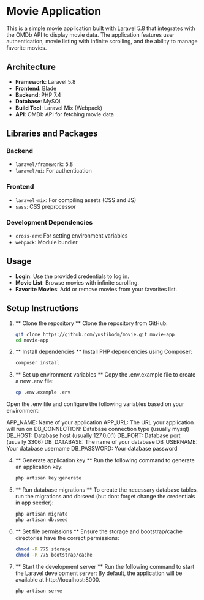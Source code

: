 # Movie Application

This is a simple movie application built with Laravel 5.8 that integrates with the OMDb API to display movie data. The application features user authentication, movie listing with infinite scrolling, and the ability to manage favorite movies.

## Architecture

- **Framework**: Laravel 5.8
- **Frontend**: Blade
- **Backend**: PHP 7.4
- **Database**: MySQL
- **Build Tool**: Laravel Mix (Webpack)
- **API**: OMDb API for fetching movie data

## Libraries and Packages

### Backend
- `laravel/framework`: 5.8
- `laravel/ui`: For authentication

### Frontend
- `laravel-mix`: For compiling assets (CSS and JS)
- `sass`: CSS preprocessor

### Development Dependencies
- `cross-env`: For setting environment variables
- `webpack`: Module bundler

## Usage

- **Login**: Use the provided credentials to log in.
- **Movie List**: Browse movies with infinite scrolling.
- **Favorite Movies**: Add or remove movies from your favorites list.

## Setup Instructions

1. ** Clone the repository **
Clone the repository from GitHub:
    ```bash
    git clone https://github.com/yustikodm/movie.git movie-app
    cd movie-app

2. ** Install dependencies **
Install PHP dependencies using Composer:
    ```bash
    composer install

3. ** Set up environment variables **
Copy the .env.example file to create a new .env file:
    ```bash
    cp .env.example .env

Open the .env file and configure the following variables based on your environment:

APP_NAME: Name of your application
APP_URL: The URL your application will run on
DB_CONNECTION: Database connection type (usually mysql)
DB_HOST: Database host (usually 127.0.0.1)
DB_PORT: Database port (usually 3306)
DB_DATABASE: The name of your database
DB_USERNAME: Your database username
DB_PASSWORD: Your database password

4. ** Generate application key **
Run the following command to generate an application key:
    ```bash
    php artisan key:generate

5. ** Run database migrations **
To create the necessary database tables, run the migrations and db:seed (but dont forget change the credentials in app seeder):
    ```bash
    php artisan migrate
    php artisan db:seed

6. ** Set file permissions **
Ensure the storage and bootstrap/cache directories have the correct permissions:
    ```bash
    chmod -R 775 storage
    chmod -R 775 bootstrap/cache

7. ** Start the development server **
Run the following command to start the Laravel development server:
By default, the application will be available at http://localhost:8000.
    ```bash
    php artisan serve

